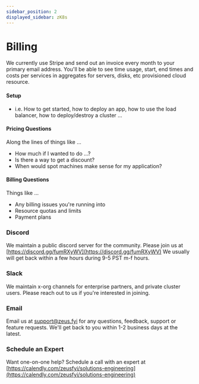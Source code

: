 ```yaml
---
sidebar_position: 2
displayed_sidebar: zK8s
---
```


# Billing

We currently use Stripe and send out an invoice every month to your primary email address. You'll be able to see time
usage, start, end times and costs per services in aggregates for servers, disks, etc provisioned cloud resource.

#### Setup

- i.e. How to get started, how to deploy an app, how to use the load balancer, how to deploy/destroy a cluster ...

#### Pricing Questions

Along the lines of things like ...

- How much if I wanted to do ...?
- Is there a way to get a discount?
- When would spot machines make sense for my application?

#### Billing Questions

Things like ...

- Any billing issues you're running into
- Resource quotas and limits
- Payment plans

### Discord

We maintain a public discord server for the community. Please join us
at [https://discord.gg/fumRXyWV](https://discord.gg/fumRXyWV)
We usually will get back within a few hours during 9-5 PST m-f hours.

### Slack

We maintain x-org channels for enterprise partners, and private cluster users. Please reach out to us if you're
interested in joining.

### Email

Email us at [support@zeus.fyi](mailto:) for any questions, feedback, support or feature requests. We'll get back to you
within 1-2 business days at the latest.

### Schedule an Expert

Want one-on-one help? Schedule a call with an expert
at [https://calendly.com/zeusfyi/solutions-engineering](https://calendly.com/zeusfyi/solutions-engineering)